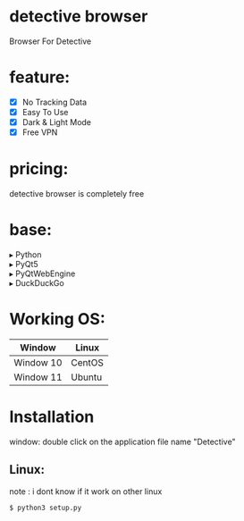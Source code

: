 # detective browser

Browser For Detective

# feature:
- [x] No Tracking Data
- [x] Easy To Use
- [x] Dark & Light Mode
- [x] Free VPN
# pricing:
detective browser is completely free
# base:
▸ Python<br />
▸ PyQt5<br />
▸ PyQtWebEngine<br />
▸ DuckDuckGo<br />

# Working OS:
Window        | Linux
------------- | -------------
Window 10     | CentOS
Window 11     | Ubuntu

# Installation
window: double click on the application file name "Detective"
## Linux:
note : i dont know if it work on other linux
```terminal
$ python3 setup.py
```
